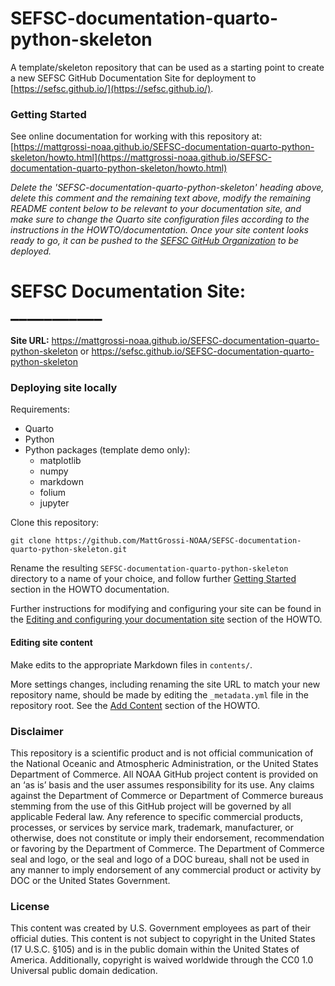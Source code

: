 # SEFSC-documentation-quarto-python-skeleton

A template/skeleton repository that can be used as a starting point to create a new SEFSC GitHub Documentation Site for deployment to [https://sefsc.github.io/](https://sefsc.github.io/).

### Getting Started

See online documentation for working with this repository at: [https://mattgrossi-noaa.github.io/SEFSC-documentation-quarto-python-skeleton/howto.html](https://mattgrossi-noaa.github.io/SEFSC-documentation-quarto-python-skeleton/howto.html)

*Delete the 'SEFSC-documentation-quarto-python-skeleton' heading above, delete this comment and the remaining text above, modify the remaining README content below to be relevant to your documentation site, and make sure to change the Quarto site configuration files according to the instructions in the HOWTO/documentation. Once your site content looks ready to go, it can be pushed to the [SEFSC GitHub Organization](https://github.com/sefsc) to be deployed.*

# SEFSC Documentation Site: ___________

**Site URL:** https://mattgrossi-noaa.github.io/SEFSC-documentation-quarto-python-skeleton or https://sefsc.github.io/SEFSC-documentation-quarto-python-skeleton

### Deploying site locally
Requirements:
* Quarto
* Python
* Python packages (template demo only):
  - matplotlib
  - numpy
  - markdown
  - folium
  - jupyter

Clone this repository:
```commandline
git clone https://github.com/MattGrossi-NOAA/SEFSC-documentation-quarto-python-skeleton.git
```
Rename the resulting `SEFSC-documentation-quarto-python-skeleton` directory to a name of your choice, and follow further [Getting Started](https://mattgrossi-noaa.github.io/SEFSC-documentation-quarto-python-skeleton/content/howto/setup.html) section in the HOWTO documentation.

Further instructions for modifying and configuring your site can be found in the  [Editing and configuring your documentation site](https://mattgrossi-noaa.github.io/SEFSC-documentation-quarto-python-skeleton/content/howto/customizing.html) section of the HOWTO.

#### Editing site content

Make edits to the appropriate Markdown files in `contents/`. 

More settings changes, including renaming the site URL to match your new repository name, should be made by editing the `_metadata.yml` file in the repository root. See the [Add Content](https://mattgrossi-noaa.github.io/SEFSC-documentation-quarto-python-skeleton/content/howto/add-content.html) section of the HOWTO.

### Disclaimer

This repository is a scientific product and is not official communication of the National Oceanic and Atmospheric Administration, or the United States Department of Commerce. All NOAA GitHub project content is provided on an ‘as is’ basis and the user assumes responsibility for its use. Any claims against the Department of Commerce or Department of Commerce bureaus stemming from the use of this GitHub project will be governed by all applicable Federal law. Any reference to specific commercial products, processes, or services by service mark, trademark, manufacturer, or otherwise, does not constitute or imply their endorsement, recommendation or favoring by the Department of Commerce. The Department of Commerce seal and logo, or the seal and logo of a DOC bureau, shall not be used in any manner to imply endorsement of any commercial product or activity by DOC or the United States Government.

### License

This content was created by U.S. Government employees as part of their official duties. This content is not subject to copyright in the United States (17 U.S.C. §105) and is in the public domain within the United States of America. Additionally, copyright is waived worldwide through the CC0 1.0 Universal public domain dedication.


